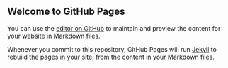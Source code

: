 ## Welcome to GitHub Pages

You can use the [editor on GitHub](https://github.com/remy-hallot/remy-hallot.github.io/edit/master/index.md) to maintain and preview the content for your website in Markdown files.

Whenever you commit to this repository, GitHub Pages will run [Jekyll](https://jekyllrb.com/) to rebuild the pages in your site, from the content in your Markdown files.
